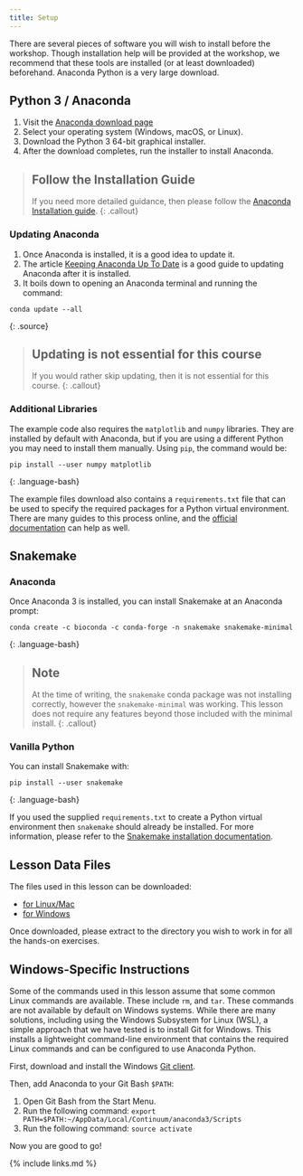 ```yaml
---
title: Setup
---
```


There are several pieces of software you will wish to install before the workshop.
Though installation help will be provided at the workshop,
we recommend that these tools are installed (or at least downloaded) beforehand.
Anaconda Python is a very large download.

## Python 3 / Anaconda

1. Visit the [Anaconda download page][anaconda]
2. Select your operating system (Windows, macOS, or Linux).
3. Download the Python 3 64-bit graphical installer.
4. After the download completes, run the installer to install Anaconda.

> ## Follow the Installation Guide
>
> If you need more detailed guidance, then please follow the [Anaconda
> Installation guide][anaconda-installation].
{: .callout}

### Updating Anaconda

1. Once Anaconda is installed, it is a good idea to update it.
2. The article [Keeping Anaconda Up To Date][anaconda-update] is a good guide to
   updating Anaconda after it is installed.
3. It boils down to opening an Anaconda terminal and running the command:

~~~
conda update --all
~~~
{: .source}

> ## Updating is not essential for this course
>
> If you would rather skip updating, then it is not essential for this course.
{: .callout}

### Additional Libraries

The example code also requires the `matplotlib` and `numpy` libraries. They
are installed by default with Anaconda, but if you are using a different
Python you may need to install them manually. Using `pip`, the command would be:

~~~
pip install --user numpy matplotlib
~~~
{: .language-bash}

The example files download also contains a `requirements.txt` file that can
be used to specify the required packages for a Python virtual environment.
There are many guides to this process online, and the [official
documentation](https://docs.python.org/3/tutorial/venv.html) can help as
well.

## Snakemake

### Anaconda

Once Anaconda 3 is installed, you can install Snakemake at an Anaconda prompt:

~~~
conda create -c bioconda -c conda-forge -n snakemake snakemake-minimal
~~~
{: .language-bash}

> ## Note
> At the time of writing, the `snakemake` conda package was not installing correctly, however the `snakemake-minimal` was working.
> This lesson does not require any features beyond those included with the minimal install.
{: .callout}

### Vanilla Python

You can install Snakemake with:

~~~
pip install --user snakemake
~~~
{: .language-bash}

If you used the supplied `requirements.txt` to create a Python virtual
environment then `snakemake` should already be installed. For more
information, please refer to the [Snakemake installation
documentation](https://snakemake.readthedocs.io/en/stable/getting_started/installation.html).

## Lesson Data Files

The files used in this lesson can be downloaded:

* [for Linux/Mac](files/workflow-engines-lesson.tar.gz)
* [for Windows](files/workflow-engines-lesson.zip)

Once downloaded, please extract to the directory you wish to work in for all
the hands-on exercises.

## Windows-Specific Instructions

Some of the commands used in this lesson assume that some common Linux
commands are available. These include `rm`, and `tar`. These commands are not
available by default on Windows systems. While there are many solutions,
including using the Windows Subsystem for Linux (WSL), a simple approach that
we have tested is to install Git for Windows. This installs a lightweight
command-line environment that contains the required Linux commands and can be
configured to use Anaconda Python.

First, download and install the Windows [Git client][git-win].

Then, add Anaconda to your Git Bash `$PATH`:

1. Open Git Bash from the Start Menu.
2. Run the following command: `export
PATH=$PATH:~/AppData/Local/Continuum/anaconda3/Scripts`
3. Run the following
command: `source activate`

Now you are good to go!

{% include links.md %}

[anaconda]: https://www.anaconda.com/distribution/
[anaconda-installation]: https://docs.anaconda.com/anaconda/install/
[anaconda-update]: https://www.anaconda.com/keeping-anaconda-date/
[git-win]: https://git-scm.com/download/win
